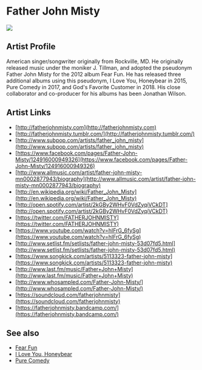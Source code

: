 # Father John Misty

![](../../asssets/artists/Father_John_Misty.png)

## Artist Profile

American singer/songwriter originally from Rockville, MD. He originally released music under the moniker J. Tillman, and adopted the pseudonym Father John Misty for the 2012 album Fear Fun. He has released three additional albums using this pseudonym, I Love You, Honeybear in 2015, Pure Comedy in 2017, and God's Favorite Customer in 2018. His close collaborator and co-producer for his albums has been Jonathan Wilson.

## Artist Links

- [http://fatherjohnmisty.com](http://fatherjohnmisty.com)
- [http://fatherjohnmisty.tumblr.com/](http://fatherjohnmisty.tumblr.com/)
- [http://www.subpop.com/artists/father_john_misty](http://www.subpop.com/artists/father_john_misty)
- [https://www.facebook.com/pages/Father-John-Misty/124916000949326](https://www.facebook.com/pages/Father-John-Misty/124916000949326)
- [http://www.allmusic.com/artist/father-john-misty-mn0002877943/biography](http://www.allmusic.com/artist/father-john-misty-mn0002877943/biography)
- [http://en.wikipedia.org/wiki/Father_John_Misty](http://en.wikipedia.org/wiki/Father_John_Misty)
- [http://open.spotify.com/artist/2kGBy2WHvF0VdZyqiVCkDT](http://open.spotify.com/artist/2kGBy2WHvF0VdZyqiVCkDT)
- [https://twitter.com/FATHERJOHNMISTY](https://twitter.com/FATHERJOHNMISTY)
- [https://www.youtube.com/watch?v=hIFrG_6fySg](https://www.youtube.com/watch?v=hIFrG_6fySg)
- [http://www.setlist.fm/setlists/father-john-misty-53d07fd5.html](http://www.setlist.fm/setlists/father-john-misty-53d07fd5.html)
- [https://www.songkick.com/artists/5113323-father-john-misty](https://www.songkick.com/artists/5113323-father-john-misty)
- [http://www.last.fm/music/Father+John+Misty](http://www.last.fm/music/Father+John+Misty)
- [http://www.whosampled.com/Father-John-Misty/](http://www.whosampled.com/Father-John-Misty/)
- [https://soundcloud.com/fatherjohnmisty](https://soundcloud.com/fatherjohnmisty)
- [https://fatherjohnmisty.bandcamp.com/](https://fatherjohnmisty.bandcamp.com/)


## See also

- [Fear Fun](Father_John_Misty-Fear_Fun.md)
- [I Love You, Honeybear](Father_John_Misty-I_Love_You__Honeybear.md)
- [Pure Comedy](Father_John_Misty-Pure_Comedy.md)
